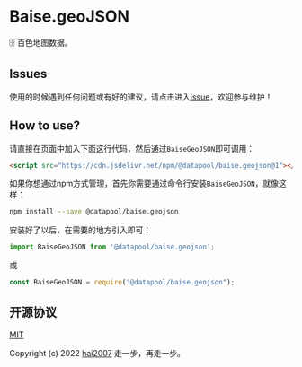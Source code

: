 # Baise.geoJSON
🗄️ 百色地图数据。

## Issues
使用的时候遇到任何问题或有好的建议，请点击进入[issue](https://github.com/hai2007/datapool/issues)，欢迎参与维护！

## How to use?

请直接在页面中加入下面这行代码，然后通过```BaiseGeoJSON```即可调用：

```html
<script src="https://cdn.jsdelivr.net/npm/@datapool/baise.geojson@1"></script>
```

如果你想通过npm方式管理，首先你需要通过命令行安装``````BaiseGeoJSON``````，就像这样：

```bash
npm install --save @datapool/baise.geojson
```

安装好了以后，在需要的地方引入即可：

```js
import BaiseGeoJSON from '@datapool/baise.geojson';
```

或

```js
const BaiseGeoJSON = require("@datapool/baise.geojson");
```

开源协议
---------------------------------------
[MIT](https://github.com/hai2007/datapool/blob/master/LICENSE)

Copyright (c) 2022 [hai2007](https://hai2007.gitee.io/sweethome/) 走一步，再走一步。
